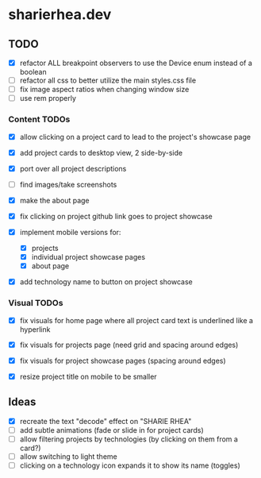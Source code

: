 # sharierhea.dev 

## TODO

- [X] refactor ALL breakpoint observers to use the Device enum instead of a boolean
- [ ] refactor all css to better utilize the main styles.css file
- [ ] fix image aspect ratios when changing window size
- [ ] use rem properly

### Content TODOs

- [X] allow clicking on a project card to lead to the project's showcase page
- [X] add project cards to desktop view, 2 side-by-side

- [X] port over all project descriptions 
- [ ] find images/take screenshots

- [X] make the about page

- [X] fix clicking on project github link goes to project showcase

- [X] implement mobile versions for:
  - [X] projects
  - [X] individual project showcase pages
  - [X] about page

- [X] add technology name to button on project showcase

### Visual TODOs

- [X] fix visuals for home page where all project card text is underlined like a hyperlink
- [X] fix visuals for projects page (need grid and spacing around edges)
- [X] fix visuals for project showcase pages (spacing around edges)

- [X] resize project title on mobile to be smaller

## Ideas

- [X] recreate the text "decode" effect on "SHARIE RHEA"
- [ ] add subtle animations (fade or slide in for project cards)
- [ ] allow filtering projects by technologies (by clicking on them from a card?)
- [ ] allow switching to light theme
- [ ] clicking on a technology icon expands it to show its name (toggles)
